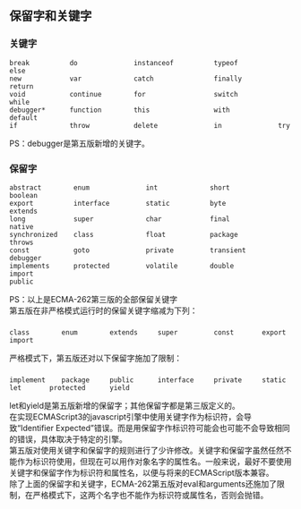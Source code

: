 ## 保留字和关键字 
### 关键字  
    break          do              instanceof          typeof          else      
    new            var             catch               finally         return  
    void           continue        for                 switch          while
    debugger*      function        this                with            default  
    if             throw           delete              in              try  
PS：debugger是第五版新增的关键字。  
### 保留字  
    abstract        enum              int             short             boolean  
    export          interface         static          byte              extends  
    long            super             char            final             native  
    synchronized    class             float           package           throws  
    const           goto              private         transient         debugger  
    implements      protected         volatile        double            import  
    public  
PS：以上是ECMA-262第三版的全部保留关键字  
第五版在非严格模式运行时的保留关键字缩减为下列：  
###  
    class        enum        extends     super         const       export     import  
严格模式下，第五版还对以下保留字施加了限制：  
###
    implement    package     public      interface     private     static     let       protected      yield  
let和yield是第五版新增的保留字；其他保留字都是第三版定义的。  
在实现ECMAScript3的javascript引擎中使用关键字作为标识符，会导致“Identifier Expected”错误。而是用保留字作标识符可能会也可能不会导致相同的错误，具体取决于特定的引擎。  
第五版对使用关键字和保留字的规则进行了少许修改。关键字和保留字虽然任然不能作为标识符使用，但现在可以用作对象名字的属性名。一般来说，最好不要使用关键字和保留字作为标识符和属性名，以便与将来的ECMAScript版本兼容。  
除了上面的保留字和关键字，ECMA-262第五版对eval和arguments还施加了限制，在严格模式下，这两个名字也不能作为标识符或属性名，否则会抛错。  
